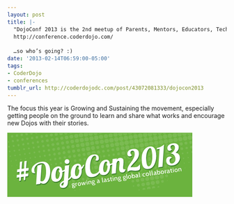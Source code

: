 ```yaml
---
layout: post
title: |-
  "DojoConf 2013 is the 2nd meetup of Parents, Mentors, Educators, Technologists and pretty much anybody with an interest in Coder Dojo.”
  http://conference.coderdojo.com/

  …so who’s going? :)
date: '2013-02-14T06:59:00-05:00'
tags:
- CoderDojo
- conferences
tumblr_url: http://coderdojodc.com/post/43072081333/dojocon2013
---
```

The focus this year is Growing and Sustaining the movement, especially getting people on the ground to learn and share what works and encourage new Dojos with their stories.

![dojocon](/assets/dojocon-2013.png)
